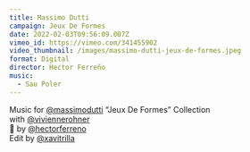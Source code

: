 ```yaml
---
title: Massimo Dutti
campaign: Jeux De Formes
date: 2022-02-03T09:56:09.007Z
vimeo_id: https://vimeo.com/341455902
video_thumbnail: /images/massimo-dutti-jeux-de-formes.jpeg
format: Digital
director: Hector Ferreño
music:
  - Sau Poler
---
```

Music for [@massimodutti](https://www.instagram.com/massimodutti/) “Jeux De Formes” Collection with [@viviennerohner](https://www.instagram.com/viviennerohner/)\
🎥 by [@hectorferreno](https://www.instagram.com/hectorferreno/)\
Edit by [@xavitrilla](https://www.instagram.com/xavitrilla/)